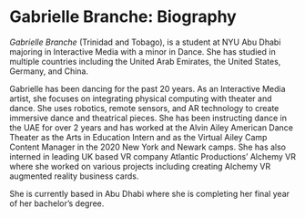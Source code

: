 # Gabrielle Branche: Biography 

*Gabrielle Branche* (Trinidad and Tobago), is a student at NYU Abu Dhabi majoring in Interactive Media with a minor in Dance. She has studied in multiple countries including the United Arab Emirates, the United States, Germany, and China. 

Gabrielle has been dancing for the past 20 years. As an Interactive Media artist, she focuses on integrating physical computing with theater and dance. She uses robotics, remote sensors, and AR technology to create immersive dance and theatrical pieces. 
She has been instructing dance in the UAE for over 2 years and has worked at the Alvin Ailey American Dance Theater as the Arts in Education Intern and as the Virtual Ailey Camp Content Manager in the 2020 New York and Newark camps. She has also interned in leading UK based VR company Atlantic Productions’ Alchemy VR where she worked on various projects including creating Alchemy VR augmented reality business cards. 

She is currently based in Abu Dhabi where she is completing her final year of her bachelor’s degree.
